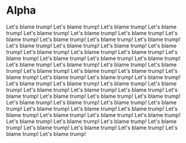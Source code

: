 # Alpha
Let's blame trump!
Let's blame trump!
Let's blame trump!
Let's blame trump!
Let's blame trump!
Let's blame trump!
Let's blame trump!
Let's blame trump!
Let's blame trump!
Let's blame trump!
Let's blame trump!
Let's blame trump!
Let's blame trump!
Let's blame trump!
Let's blame trump!
Let's blame trump!
Let's blame trump!
Let's blame trump!
Let's blame trump!
Let's blame trump!
Let's blame trump!
Let's blame trump!
Let's blame trump!
Let's blame trump!
Let's blame trump!
Let's blame trump!
Let's blame trump!
Let's blame trump!
Let's blame trump!
Let's blame trump!
Let's blame trump!
Let's blame trump!
Let's blame trump!
Let's blame trump!
Let's blame trump!
Let's blame trump!
Let's blame trump!
Let's blame trump!
Let's blame trump!
Let's blame trump!
Let's blame trump!
Let's blame trump!
Let's blame trump!
Let's blame trump!
Let's blame trump!
Let's blame trump!
Let's blame trump!
Let's blame trump!
Let's blame trump!
Let's blame trump!
Let's blame trump!
Let's blame trump!
Let's blame trump!
Let's blame trump!
Let's blame trump!
Let's blame trump!
Let's blame trump!
Let's blame trump!
Let's blame trump!
Let's blame trump!
Let's blame trump!
Let's blame trump!
Let's blame trump!
Let's blame trump!
